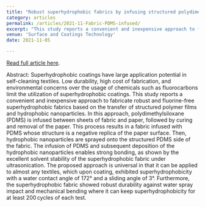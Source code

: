 ```yaml
---
title: "Robust superhydrophobic fabrics by infusing structured polydimethylsiloxane films"
category: articles
permalink: /articles/2021-11-Fabric-PDMS-infused/ 
excerpt: "This study reports a convenient and inexpensive approach to fabricate robust and fluorine‐free superhydrophobic fabrics based on the transfer of structured polymer films and hydrophobic nanoparticles. In this approach, polydimethylsiloxane (PDMS) is infused between sheets of fabric and paper, followed by curing and removal of the paper."
venue: 'Surface and Coatings Technology'
date: 2021-11-05

---
```


<a href="https://doi.org/10.1002/app.51358">Read full article here</a>.

Abstract: Superhydrophobic coatings have large application potential in self-cleaning textiles. Low durability, high cost of fabrication, and environmental concerns over the usage of chemicals such as fluorocarbons limit the utilization of superhydrophobic coatings. This study reports a convenient and inexpensive approach to fabricate robust and fluorine-free superhydrophobic fabrics based on the transfer of structured polymer films and hydrophobic nanoparticles. In this approach, polydimethylsiloxane (PDMS) is infused between sheets of fabric and paper, followed by curing and removal of the paper. This process results in a fabric infused with PDMS whose structure is a negative replica of the paper surface. Then, hydrophobic nanoparticles are sprayed onto the structured PDMS side of the fabric. The infusion of PDMS and subsequent deposition of the hydrophobic nanoparticles enables strong bonding, as shown by the excellent solvent stability of the superhydrophobic fabric under ultrasonication. The proposed approach is universal in that it can be applied to almost any textiles, which upon coating, exhibited superhydrophobicity with a water contact angle of 172° and a sliding angle of 3°. Furthermore, the superhydrophobic fabric showed robust durability against water spray impact and mechanical bending where it can keep superhydrophobicity for at least 200 cycles of each test.

